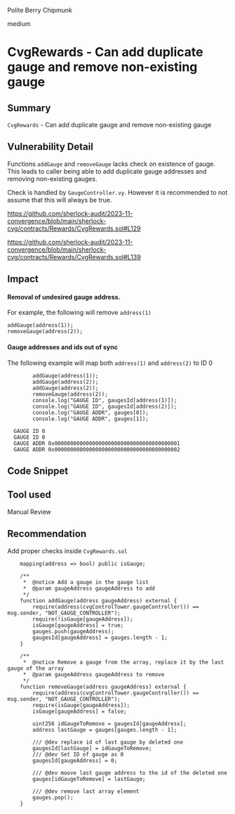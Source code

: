 Polite Berry Chipmunk

medium

# CvgRewards - Can add duplicate gauge and remove non-existing gauge

## Summary
`CvgRewards` - Can add duplicate gauge and remove non-existing gauge

## Vulnerability Detail
Functions `addGauge` and `removeGauge` lacks check on existence of gauge. This leads to caller being able to add duplicate gauge addresses and removing non-existing gauges.

Check is handled by `GaugeController.vy`. However it is recommended to not assume that this will always be true.

https://github.com/sherlock-audit/2023-11-convergence/blob/main/sherlock-cvg/contracts/Rewards/CvgRewards.sol#L129

https://github.com/sherlock-audit/2023-11-convergence/blob/main/sherlock-cvg/contracts/Rewards/CvgRewards.sol#L139

## Impact
#### Removal of undesired gauge address.

For example, the following will remove `address(1)`

```solidity
addGauge(address(1));
removeGauge(address(2));
```
 
#### Gauge addresses and ids out of sync

The following example will map both `address(1)` and `address(2)` to ID 0

```solidity
        addGauge(address(1));
        addGauge(address(2));
        addGauge(address(2));
        removeGauge(address(2));
        console.log("GAUGE ID", gaugesId[address(1)]);
        console.log("GAUGE ID", gaugesId[address(2)]);
        console.log("GAUGE ADDR", gauges[0]);
        console.log("GAUGE ADDR", gauges[1]);
```

```shell
  GAUGE ID 0
  GAUGE ID 0
  GAUGE ADDR 0x0000000000000000000000000000000000000001
  GAUGE ADDR 0x0000000000000000000000000000000000000002
```

## Code Snippet

## Tool used

Manual Review

## Recommendation
Add proper checks inside `CvgRewards.sol`

```solidity
    mapping(address => bool) public isGauge;

    /**
     *  @notice Add a gauge in the gauge list
     *  @param gaugeAddress gaugeAddress to add
     */
    function addGauge(address gaugeAddress) external {
        require(address(cvgControlTower.gaugeController()) == msg.sender, "NOT_GAUGE_CONTROLLER");
        require(!isGauge[gaugeAddress]);
        isGauge[gaugeAddress] = true;
        gauges.push(gaugeAddress);
        gaugesId[gaugeAddress] = gauges.length - 1;
    }

    /**
     *  @notice Remove a gauge from the array, replace it by the last gauge of the array
     *  @param gaugeAddress gaugeAddress to remove
     */
    function removeGauge(address gaugeAddress) external {
        require(address(cvgControlTower.gaugeController()) == msg.sender, "NOT_GAUGE_CONTROLLER");
        require(isGauge[gaugeAddress]);
        isGauge[gaugeAddress] = false;
        
        uint256 idGaugeToRemove = gaugesId[gaugeAddress];
        address lastGauge = gauges[gauges.length - 1];

        /// @dev replace id of last gauge by deleted one
        gaugesId[lastGauge] = idGaugeToRemove;
        /// @dev Set ID of gauge as 0
        gaugesId[gaugeAddress] = 0;

        /// @dev moove last gauge address to the id of the deleted one
        gauges[idGaugeToRemove] = lastGauge;

        /// @dev remove last array element
        gauges.pop();
    }

```
